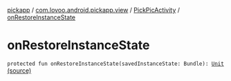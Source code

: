[pickapp](../../index.md) / [com.lovoo.android.pickapp.view](../index.md) / [PickPicActivity](index.md) / [onRestoreInstanceState](./on-restore-instance-state.md)

# onRestoreInstanceState

`protected fun onRestoreInstanceState(savedInstanceState: Bundle): `[`Unit`](https://kotlinlang.org/api/latest/jvm/stdlib/kotlin/-unit/index.html) [(source)](https://github.com/lovoo/android-pickpic/blob/master/pickapp/pickapp/src/main/kotlin/com/lovoo/android/pickapp/view/PickPicActivity.kt#L138)